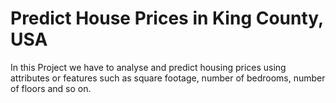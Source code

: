 # Predict House Prices in King County, USA
In this Project  we have to analyse and predict housing prices using attributes or features such as square footage, number of bedrooms, number of floors and so on.

